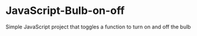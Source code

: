 # JavaScript-Bulb-on-off

Simple JavaScript project that toggles a function to turn on and off the bulb 
